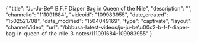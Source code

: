 {
    "title": "Ju-Ju-Be&reg; B.F.F Diaper Bag in Queen of the Nile",
    "description": "",
    "channelid": "111091684",
    "videoid": "109983955",
    "date_created": "1502521708",
    "date_modified": "1504049169",
    "type": "captivate",
    "layout": "channelVideo",
    "url": "\/bbbusa-latest-videos\/ju-ju-be\u00c2-b-f-f-diaper-bag-in-queen-of-the-nile-3-notes\/111091684-109983955"
}